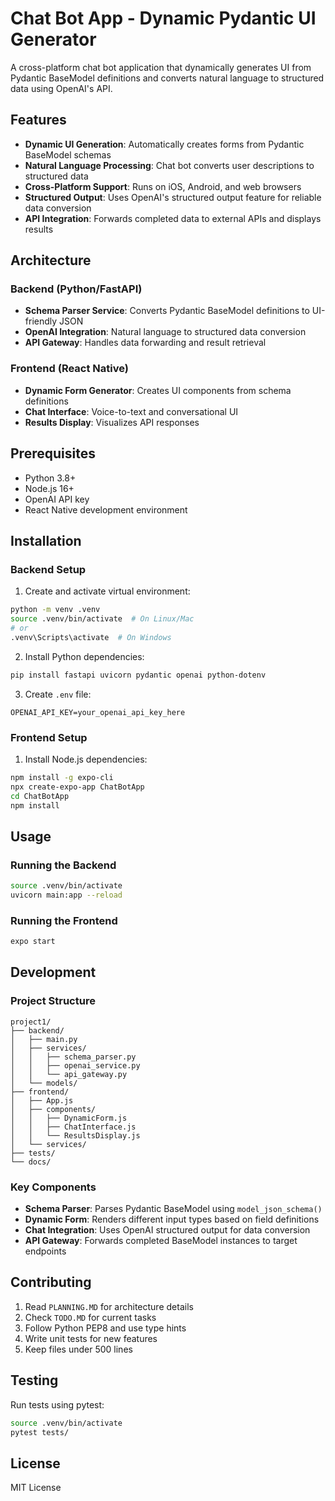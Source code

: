 # Chat Bot App - Dynamic Pydantic UI Generator

A cross-platform chat bot application that dynamically generates UI from Pydantic BaseModel definitions and converts natural language to structured data using OpenAI's API.

## Features

- **Dynamic UI Generation**: Automatically creates forms from Pydantic BaseModel schemas
- **Natural Language Processing**: Chat bot converts user descriptions to structured data
- **Cross-Platform Support**: Runs on iOS, Android, and web browsers
- **Structured Output**: Uses OpenAI's structured output feature for reliable data conversion
- **API Integration**: Forwards completed data to external APIs and displays results

## Architecture

### Backend (Python/FastAPI)
- **Schema Parser Service**: Converts Pydantic BaseModel definitions to UI-friendly JSON
- **OpenAI Integration**: Natural language to structured data conversion
- **API Gateway**: Handles data forwarding and result retrieval

### Frontend (React Native)
- **Dynamic Form Generator**: Creates UI components from schema definitions
- **Chat Interface**: Voice-to-text and conversational UI
- **Results Display**: Visualizes API responses

## Prerequisites

- Python 3.8+
- Node.js 16+
- OpenAI API key
- React Native development environment

## Installation

### Backend Setup

1. Create and activate virtual environment:
```bash
python -m venv .venv
source .venv/bin/activate  # On Linux/Mac
# or
.venv\Scripts\activate  # On Windows
```

2. Install Python dependencies:
```bash
pip install fastapi uvicorn pydantic openai python-dotenv
```

3. Create `.env` file:
```env
OPENAI_API_KEY=your_openai_api_key_here
```

### Frontend Setup

1. Install Node.js dependencies:
```bash
npm install -g expo-cli
npx create-expo-app ChatBotApp
cd ChatBotApp
npm install
```

## Usage

### Running the Backend

```bash
source .venv/bin/activate
uvicorn main:app --reload
```

### Running the Frontend

```bash
expo start
```

## Development

### Project Structure
```
project1/
├── backend/
│   ├── main.py
│   ├── services/
│   │   ├── schema_parser.py
│   │   ├── openai_service.py
│   │   └── api_gateway.py
│   └── models/
├── frontend/
│   ├── App.js
│   ├── components/
│   │   ├── DynamicForm.js
│   │   ├── ChatInterface.js
│   │   └── ResultsDisplay.js
│   └── services/
├── tests/
└── docs/
```

### Key Components

- **Schema Parser**: Parses Pydantic BaseModel using `model_json_schema()`
- **Dynamic Form**: Renders different input types based on field definitions
- **Chat Integration**: Uses OpenAI structured output for data conversion
- **API Gateway**: Forwards completed BaseModel instances to target endpoints

## Contributing

1. Read `PLANNING.MD` for architecture details
2. Check `TODO.MD` for current tasks
3. Follow Python PEP8 and use type hints
4. Write unit tests for new features
5. Keep files under 500 lines

## Testing

Run tests using pytest:
```bash
source .venv/bin/activate
pytest tests/
```

## License

MIT License